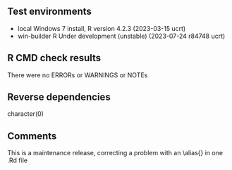 ## Test environments
* local Windows 7 install, R version 4.2.3 (2023-03-15 ucrt)
* win-builder R Under development (unstable) (2023-07-24 r84748 ucrt)

## R CMD check results
There were no ERRORs or WARNINGS or NOTEs

## Reverse dependencies
character(0)

## Comments
This is a maintenance release, correcting a problem with an \alias{} in one .Rd file
